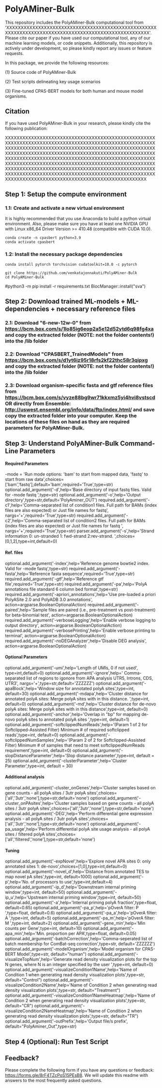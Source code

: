 # PolyAMiner-Bulk

This repository includes the PolyAMiner-Bulk computational tool from 'XXXXXXXXXXXXXXXXXXXXXXXXXXXXXXXXXXXXXXXXXXXXXXXXXXXXXXXXXXXXXXXXXXXXXXXXXXXXXXXXXXXXXXXXXXXXXXXXXXXXXX'. Please cite our paper if you have used our computational tool, any of our machine learning models, or code snippets. Additionally, this repository is actively under development, so please kindly report any issues or feature requests.

In this package, we provide the following resources: 

(1) Source code of PolyAMiner-Bulk

(2) Test scripts delineating key usage scenarios

(3) Fine-tuned CPAS-BERT models for both human and mouse model organisms.

## Citation

If you have used PolyAMiner-Bulk in your research, please kindly cite the following publication:

XXXXXXXXXXXXXXXXXXXXXXXXXXXXXXXXXXXXXXXXXXXXXXXXXXXXXXXXXXXXXXXXXXXXXXXXXXXXXXXXXXXXXXXXXXXXXXXXXXXXXXXXXXXXXXXXXXXXXXXXXXXXXXXXXXXXXXXXXXXXXXXXXXXXXXXXXXXXXXXXXXXXXXXXXXXXXXXXXXXXXXXXXXXXXXXXXXXXXXXXXXXXXXXXXXXXXXXXXXXXXXXXXXXXXXXXXXXXXXXXXXXXXXXXXXXXXXXXXXXXXXXXXXXXXXXXXXXXXXXXXXXXXXXXXXXXXXXXXXXXXXXXXXXXXXXXXXXXXXXXXXXXXXXXXXXXXXXXXXXXXXXXXXXXXXXXXXXXXXXXXXXXXXXXXXXXXXXXXXXXXXXXXXXXXXXXXXXXXXXXXXXXXXXXXXXXXXXXXXXXXXXXXXXXXXXXXXXXXXXXXXXXXXXXXXXXXXXXXXXXXXXXX


## Step 1: Setup the compute environment

### 1.1: Create and activate a new virtual environment
It is highly recommended that you use Anaconda to build a python virtual environment. Also, please make sure you have at least one NVIDIA GPU with Linux x86_64 Driver Version >= 410.48 (compatible with CUDA 10.0).

```
conda create -n cpasbert python=3.9
conda activate cpasbert
```

### 1.2: Install the necessary package dependencies

```
conda install pytorch torchvision cudatoolkit=10.0 -c pytorch

git clone https://github.com/venkatajonnakuti/PolyAMiner-Bulk
cd PolyAMiner-Bulk
```
#python3 -m pip install -r requirements.txt
BiocManager::install("sva")


## Step 2: Download trained ML-models + ML-dependencies + necessary reference files

### 2.1: Download "6-new-12w-0" from https://bcm.box.com/s/1lo85ig6eop2a5e12d52ytd6q98fg4xa and copy the extracted folder (NOTE: not the folder contents!) into the /lib folder

### 2.2: Download "CPASBERT_TrainedModels" from https://bcm.box.com/s/d1yt6iz95r18rfs2kf22thc58r3qipxg and copy the extracted folder (NOTE: not the folder contents!) into the /lib folder

### 2.3: Download organism-specific fasta and gtf reference files from https://bcm.box.com/s/vyze88bg9wr71kkxmz5yi4hvi8vstscd OR directly from Ensemble: http://uswest.ensembl.org/info/data/ftp/index.html/ and save copy the extracted folder into your computer. Keep the locations of these files on hand as they are required parameters for PolyAMiner-Bulk.

## Step 3: Understand PolyAMiner-Bulk Command-Line Parameters

#### Required Parameters
-mode = 'Run mode options: \'bam\' to start from mapped data, \'fastq\' to start from raw data',choices=['bam','fastq'],default='bam',required='True',type=str)
optional.add_argument('-d',help='Base directory of input fastq files. Valid for -mode fastq ',type=str)
optional.add_argument('-o',help='Output directory',type=str,default='PolyAminer_OUT')
required.add_argument('-c1',help='Comma-separated list of condition1 files. Full path for BAMs (index files are also expected) or Just file names for fastq', nargs='+',required='True',type=str)
required.add_argument('-c2',help='Comma-separated list of condition2 files. Full path for BAMs (index files are also expected) or Just file names for fastq ', nargs='+',required='True',type=str)
parser.add_argument('-s',help='Strand information 0: un-stranded 1: fwd-strand 2:rev-strand. ',choices=[0,1,2],type=int,default=0)

#### Ref. files
optional.add_argument('-index',help='Reference genome bowtie2 index. Valid for -mode fastq',type=str)
required.add_argument('-fasta',help='Reference fasta sequence',required='True',type=str)
required.add_argument('-gtf',help='Reference gtf file',required='True',type=str)
required.add_argument('-pa',help='PolyA annotations file standard 6 column bed format',type=str)
required.add_argument('-apriori_annotations',help='Use pre-loaded a priori PolyASite 2.0 and PolyADB 3.0 annotations', action=argparse.BooleanOptionalAction)
required.add_argument('-paired',help='Sample files are paired (i.e., pre-treatment vs post-treatment) for beta-binomial test', action=argparse.BooleanOptionalAction)
required.add_argument('-verboseLogging',help='Enable verbose logging to output directory', action=argparse.BooleanOptionalAction)
required.add_argument('-verbosePrinting',help='Enable verbose printing to terminal', action=argparse.BooleanOptionalAction)
required.add_argument('-noDEGAnalyzer',help='Disable DEG analysis', action=argparse.BooleanOptionalAction)


#### Optional Parameters
optional.add_argument('-umi',help='Length of UMIs, 0 if not used', type=int,default=0)
optional.add_argument('-ignore',help=' Comma-separated list of regions to igonore from APA analysis UTR5, Introns, CDS, UTR3', nargs='+',type=str,default='ZZZZZZ')
optional.add_argument('-apaBlock',help='Window size for annotated polyA sites',type=int, default=30)
optional.add_argument('-mdapa',help='Cluster distance for annotated polyA sites: Merge polyA sites with in this distance. ',type=int, default=0)
optional.add_argument('-md',help='Cluster distance for de-novo polyA sites: Merge polyA sites with in this distance',type=int, default=0)
optional.add_argument('-anchor',help='Overlap in "bp" for mapping de-novo polyA sites to annotated polyA sites ',type=int, default=1)
optional.add_argument('-softclippedNumReads',help='(Param 1 of 2 for Softclipped-Assisted Filter) Minimum # of required softclipped reads',type=int, default=0)
optional.add_argument('-softclippedNumSamples',help='(Param 2 of 2 for Softclipped-Assisted Filter) Minimum # of samples that need to meet softclippedNumReads requirement',type=int, default=0)
optional.add_argument('-slopDistanceParameter',help='Slop distance parameter',type=int, default = 25)
optional.add_argument('-clusterParameter',help='Cluster Parameter',type=int, default = 30)

#### Additional analysis 
optional.add_argument('-cluster_onGenes',help='Cluster samples based on gene counts - all polyA sites / 3utr polyA sites',choices=['all','3utr','none'],type=str,default='none')
optional.add_argument('-cluster_onPAsites',help='Cluster samples based on gene counts - all polyA sites / 3utr polyA sites',choices=['all','3utr','none'],type=str,default='none')
optional.add_argument('-DEG',help='Perform differential gene expression analysis - all polyA sites / 3utr polyA sites',choices=['all','3utr','none'],type=str,default='none')
optional.add_argument('-pa_usage',help='Perform differential polyA site usage analysis - all polyA sites / filtered polyA sites',choices=['all','filtered','none'],type=str,default='none')

#### Tuning 
optional.add_argument('-expNovel',help='Explore novel APA sites 0: only annotated sites 1: de-novo',choices=[1,0],type=int,default=0)
optional.add_argument('-novel_d',help='Distance from annotated TES to map novel pA sites',type=int, default=1000)
optional.add_argument('-p',help='No. of processors to use',type=int,default=4)
optional.add_argument('-ip_d',help='Downstream internal priming window',type=int, default=50)
optional.add_argument('-ip_u',help='Upstream internal priming window',type=int, default=50)
optional.add_argument('-a',help='Internal priming polyA fraction',type=float, default=0.65)
optional.add_argument('-pa_p',help='pOverA filter: P ',type=float, default=0.6)
optional.add_argument('-pa_a',help='pOverA filter: A ',type=int, default=5)
optional.add_argument('-pa_m',help='pOverA filter: M ',type=int, default=2)
optional.add_argument('-gene_min',help='Min counts per Gene',type=int, default=10)
optional.add_argument('-apa_min',help='Min. proportion per APA',type=float, default=0.05)
optional.add_argument('-batchCorrection',help='Comma-seperated list of batch membership for ComBat-seq correction',type=str, default='ZZZZZZ')
optional.add_argument('-modelOrganism',help='Model organism for CPAS-BERT Model',type=str, default="human")
optional.add_argument('-visualizeTopNum',help='Generate read density visualization plots for the top N genes, where N is an integer specified by the user ',type=int, default=0)
optional.add_argument('-visualizeCondition1Name',help='Name of Condition 1 when generating read density visualization plots',type=str, default="Control")
optional.add_argument('-visualizeCondition2Name',help='Name of Condition 2 when generating read density visualization plots',type=str, default="Treatment")
optional.add_argument('-visualizeCondition1NameHeatmap',help='Name of Condition 2 when generating read density visualization plots',type=str, default="CR")
optional.add_argument('-visualizeCondition2NameHeatmap',help='Name of Condition 2 when generating read density visualization plots',type=str, default="TR")
optional.add_argument('-outPrefix',help='Output file/s prefix', default="PolyAminer_Out",type=str)

## Step 4 (Optional): Run Test Script

## Feedback?

Please complete the following form if you have any questions or feedback: https://forms.gle/8rF4TZcPoS15PEsB8. We will update this readme with answers to the most frequently asked questions. 